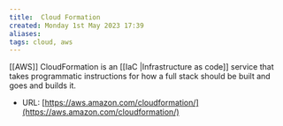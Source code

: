 ```yaml
---
title:  Cloud Formation
created: Monday 1st May 2023 17:39
aliases: 
tags: cloud, aws
---
```

[[AWS]] CloudFormation is an [[IaC |Infrastructure as code]] service that takes programmatic instructions for how a full stack should be built and goes and builds it.

- URL: [https://aws.amazon.com/cloudformation/](https://aws.amazon.com/cloudformation/)
